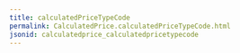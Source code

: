 ```yaml
---
title: calculatedPriceTypeCode
permalink: CalculatedPrice.calculatedPriceTypeCode.html
jsonid: calculatedprice_calculatedpricetypecode
---
```

